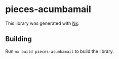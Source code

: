 # pieces-acumbamail

This library was generated with [Nx](https://nx.dev).

## Building

Run `nx build pieces-acumbamail` to build the library.
